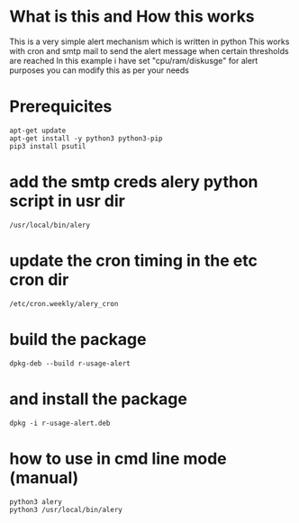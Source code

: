 # What is this and How this works
This is a very simple alert mechanism which is written in python 
This works with cron and smtp mail to send the alert message when certain thresholds are reached 
In this example i have set "cpu/ram/diskusge" for alert purposes you can modify this as per your needs


# Prerequicites
```
apt-get update
apt-get install -y python3 python3-pip
pip3 install psutil
```

# add the smtp creds alery python script in usr dir
```
/usr/local/bin/alery
```

# update the cron timing in the etc cron dir 
```
/etc/cron.weekly/alery_cron
```

# build the package 
```
dpkg-deb --build r-usage-alert
```

# and install the package
```
dpkg -i r-usage-alert.deb
```

# how to use in cmd line mode (manual)
```
python3 alery 
python3 /usr/local/bin/alery
```

